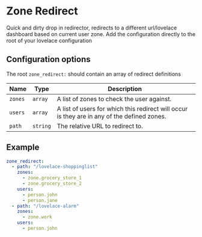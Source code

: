 # Zone Redirect

Quick and dirty drop in redirector, redirects to a different url/lovelace dashboard based on current user zone. Add the configuration directly to the root of your lovelace configuration

## Configuration options

The root ```zone_redirect:``` should contain an array of redirect definitions

| Name | Type | Description |
|-|-|-|
| ```zones``` | ```array``` | A list of zones to check the user against. |
| ```users``` | ```array``` | A list of users for which this redirect will occur is they are in any of the defined zones. |
| ```path``` | ```string``` | The relative URL to redirect to. |

## Example

```yaml
zone_redirect:
  - path: "/lovelace-shoppinglist" 
    zones:
      - zone.grocery_store_1
      - zone.grocery_store_2
    users:
      - person.john
      - person.jane
  - path: "/lovelace-alarm"
    zones:
      - zone.work
    users:
      - person.john
```
